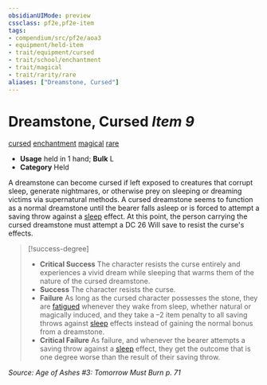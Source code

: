 ```yaml
---
obsidianUIMode: preview
cssclass: pf2e,pf2e-item
tags:
- compendium/src/pf2e/aoa3
- equipment/held-item
- trait/equipment/cursed
- trait/school/enchantment
- trait/magical
- trait/rarity/rare
aliases: ["Dreamstone, Cursed"]
---
```

# Dreamstone, Cursed *Item 9*  
[cursed](cursed-gmg.md)  [enchantment](enchantment.md)  [magical](magical.md)  [rare](rare.md)  

- **Usage** held in 1 hand; **Bulk** L
- **Category** Held

A dreamstone can become cursed if left exposed to creatures that corrupt sleep, generate nightmares, or otherwise prey on sleeping or dreaming victims via supernatural methods. A cursed dreamstone seems to function as a normal dreamstone until the bearer falls asleep or is forced to attempt a saving throw against a [sleep](rules/traits/sleep.md) effect. At this point, the person carrying the cursed dreamstone must attempt a DC 26 Will save to resist the curse's effects.

> [!success-degree] 
> - **Critical Success** The character resists the curse entirely and experiences a vivid dream while sleeping that warms them of the nature of the cursed dreamstone.
> - **Success** The character resists the curse.
> - **Failure** As long as the cursed character possesses the stone, they are [fatigued](conditions.md#Fatigued) whenever they wake from sleep, whether natural or magically induced, and they take a –2 item penalty to all saving throws against [sleep](rules/traits/sleep.md) effects instead of gaining the normal bonus from a dreamstone.
> - **Critical Failure** As failure, and whenever the bearer attempts a saving throw against a [sleep](rules/traits/sleep.md) effect, they get the outcome that is one degree worse than the result of their saving throw.

*Source: Age of Ashes #3: Tomorrow Must Burn p. 71*